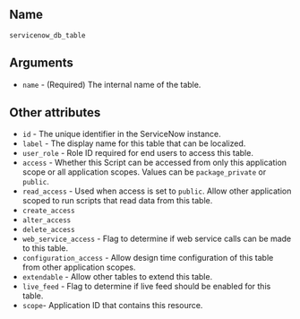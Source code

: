 ## Name

`servicenow_db_table`

## Arguments

* `name` - (Required) The internal name of the table.

## Other attributes
* `id` - The unique identifier in the ServiceNow instance.
* `label` - The display name for this table that can be localized.
* `user_role` - Role ID required for end users to access this table.
* `access` - Whether this Script can be accessed from only this application scope or all application scopes. Values can be `package_private` or `public`.
* `read_access` - Used when access is set to `public`. Allow other application scoped to run scripts that read data from this table.
* `create_access`
* `alter_access`
* `delete_access`
* `web_service_access` - Flag to determine if web service calls can be made to this table.
* `configuration_access` - Allow design time configuration of this table from other application scopes.
* `extendable` - Allow other tables to extend this table.
* `live_feed` - Flag to determine if live feed should be enabled for this table.
* `scope`- Application ID that contains this resource.
